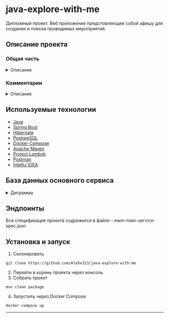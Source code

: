 # java-explore-with-me
Дипломный проект.
Веб приложение предстовляющее собой афишу для создания и поиска проводимых мероприятий.

## Описание проекта
### Общая часть
<details>
  <summary>Описание</summary>
  Свободное время — ценный ресурс. Ежедневно мы планируем, как его потратить — куда и с кем сходить. Сложнее всего в таком планировании поиск информации и переговоры. Нужно учесть много деталей: какие намечаются мероприятия, свободны ли в этот момент друзья, как всех пригласить и где собраться.
Приложение, которое вы будете создавать, — афиша. В этой афише можно предложить какое-либо событие от выставки до похода в кино и собрать компанию для участия в нём.

### Основной сервис
API основного сервиса делится на три части:
- публичная будет доступна без регистрации любому пользователю сети;
- закрытая будет доступна только авторизованным пользователям;
- административная — для администраторов сервиса.

### Требования к публичному API
- Публичный API должен предоставлять возможности поиска и фильтрации событий. Учтите следующие моменты:
сортировка списка событий должна быть организована либо по количеству просмотров, которое будет запрашиваться в сервисе статистики, либо по датам событий;
- при просмотре списка событий должна возвращаться только краткая информация о мероприятиях;
- просмотр подробной информации о конкретном событии нужно настроить отдельно (через отдельный эндпоинт);
- каждое событие должно относиться к какой-то из закреплённых в приложении категорий;
- должна быть настроена возможность получения всех имеющихся категорий и подборок событий (такие подборки будут составлять администраторы ресурса);
- каждый публичный запрос для получения списка событий или полной информации о мероприятии должен фиксироваться сервисом статистики.

###  Требования к API для авторизованных пользователей
Закрытая часть API должна реализовать возможности зарегистрированных пользователей продукта. Вот что нужно учесть:
авторизованные пользователи должны иметь возможность добавлять в приложение новые мероприятия, редактировать их и просматривать после добавления;
должна быть настроена подача заявок на участие в интересующих мероприятиях;
создатель мероприятия должен иметь возможность подтверждать заявки, которые отправили другие пользователи сервиса.
  Требования к API для администратора
- Административная часть API должна предоставлять возможности настройки и поддержки работы сервиса. Обратите внимание на эти пункты:
нужно настроить добавление, изменение и удаление категорий для событий;
- должна появиться возможность добавлять, удалять и закреплять на главной странице подборки мероприятий;
- требуется наладить модерацию событий, размещённых пользователями, — публикация или отклонение;
- также должно быть настроено управление пользователями — добавление, активация, просмотр и удаление.

### Модель данных
  Жизненный цикл события должен включать несколько этапов.
- Создание.
- Ожидание публикации. В статус ожидания публикации событие переходит сразу после создания.
- Публикация. В это состояние событие переводит администратор.
- Отмена публикации. В это состояние событие переходит в двух случаях. Первый — если администратор решил, что его нельзя публиковать. Второй — когда инициатор события решил отменить его на этапе ожидания публикации.
</details>

### Комментарии
<details>
  <summary>Описание</summary>
  
  ### Описание
  Комментарии - дополнение к основному сервису, которое продумывалось самостоятельно.
  
- Комментарии могут оставлять только пользователи. 
- Комментарий не как способ переписки, а как полноценное ревью. 
- 1 пользователь - 1 комментарий. 
- Количество комментариев - часть FullEventDto и PublicEventDto.
- Премодерация комментария не требуется.

### Общие функции

Пользователь может:
- оставить комментарий
- редактировать комментарий
- удалить комментарий
- лайкать или дизлайкать комментарии

Администратор может:
- удалить комментарий

### Модель комментария:
- id
- text
- статус комментария
- Комментируемый эвент
- Комментатор

### Реакция:
- id
- комментарий
- оставивший реакцию юзер
- лайк или дизлайк
</details>

## Используемые технологии
+ [Java](https://www.java.com/)
+ [Spring Boot](https://spring.io/projects/spring-boot)
+ [Hibernate](https://hibernate.org)
+ [PostgreSQL](https://www.postgresql.org)
+ [Docker Compose](https://www.docker.com)
+ [Apache Maven](https://maven.apache.org)
+ [Project Lombok](https://projectlombok.org)
+ [Postman](https://www.postman.com)
+ [IntelliJ IDEA](https://www.jetbrains.com/ru-ru/idea/)
  
## База данных основного сервиса
<details>
  <summary>Диграмма</summary>

  ![image](https://github.com/AleXx313/java-explore-with-me/assets/120128332/bf738ef8-2203-47bd-ab5d-d86e4b866d36)

</details>


## Эндпоинты

Вся спецификация проекта содрежится в файле - ewm-main-service-spec.json

## Установка и запуск
1. Склонировать
```shell
git clone https://github.com/AleXx313/java-explore-with-me
```
2. Перейти в корень проекта через консоль
3. Собрать проект
```shell
mvn clean package
```
4. Запустить через Docker Compose
```shell
docker-compose up
```
---





